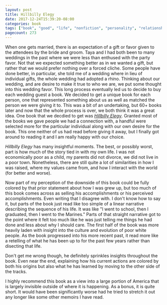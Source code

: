 ```yaml
---
layout: post
title: Hillbilly Elegy
date: 2017-12-24T15:39:20-08:00
categories: book
tags: ["book", "good", "life", "nonfiction", "personality", "relationships", "society"]
pagecount: 273
---
```


When one gets married, there is an expectation of a gift or favor given to the attendees by the
bride and groom. Taya and I had both been to many weddings in the past where we were less than
enthused with the party favor. Not that we expected something better as in we wanted a gift, but
rather that we would prefer nothing over a forced cliche. Some people have done better, in
particular, she told me of a wedding where in lieu of individual gifts, the whole wedding had
adopted a rhino. Thinking about our wedding, and are desire to make it true to who we are, we put
some thought into this wedding favor. This long process eventually led us to decide to buy each
wedding guest a book. We decided to get a unique book for each person, one that represented
something about us as well as matched the person we were giving it to. This was a bit of an
undertaking, but 60+ books later and now that the whole process is over, we both think it was a
great idea. One book that we decdied to get was [*Hillbilly Elegy*][hb-amazon]. Granted most of the
books we gave people we had a connection with, a handful were selected more for the particular
individual along with our own desire for the book. This one neither of us had read before giving it
away, but I finally got around to reading it and I am really happy with our choice.

*Hillbilly Elegy* has many insightful moments. The best, or possibly worst, part is how much of the
story tied in with my own life. I was not economically poor as a child, my parents did not divorce,
we did not live in a poor town. Nonetheless, there are still quite a lot of similarities in how I
was raised, where my values came from, and how I interact with the world (for better and worse).

Now part of my perception of the downside of this book could be fully colored by that prior
statement about how I was grew up, but too much of this book comes across as selling his
accomplishments or his perceived accomplishments. Even writing that I disagree with. I don't know
how to say it, but parts of the book just read like too simple of a linear narrative describing the
sequence of his life. It was like "I went to school, then I graduated, then I went to the Marines."
Parts of that straight narrative got to the point where it felt too much like he was just telling me
things he had done and less about why I should care. The first half of the book was more heavily
laden with insight into the culture and evolution of poor white people. As the book progressed into
his more recent past, it read more like a retelling of what he has been up to for the past few years
rather than disecting that life.

Don't get me wrong though, he definitely sprinkles insights throughout the book. Even near the end,
explaining how his current actions are colored by both his origins but also what he has learned
by moving to the other side of the tracks.

I highly recommend this book as a view into a large portion of America that is largely invisible
outside of where it is happening. As a bonus, it is quite short. It would have been significantly
worse had he tried to stretch it out any longer like some other memoirs I have read.

[hb-amazon]:    http://a.co/2p4wpcQ
